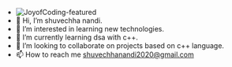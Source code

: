 - ![JoyofCoding-featured](https://user-images.githubusercontent.com/112820414/200834825-38f81527-f0c2-481a-8c1c-f75a07a3cec1.jpg)
- 👋 Hi, I’m shuvechha nandi.
- 👀 I’m interested in learning new technologies.
- 🌱 I’m currently learning dsa with c++.
- 💞️ I’m looking to collaborate on projects based on c++ language.
- 📫 How to reach me shuvechhanandi2020@gmail.com

<!---
Flyingpakhi/Flyingpakhi is a ✨ special ✨ repository because its `README.md` (this file) appears on your GitHub profile.
You can click the Preview link to take a look at your changes.
--->
